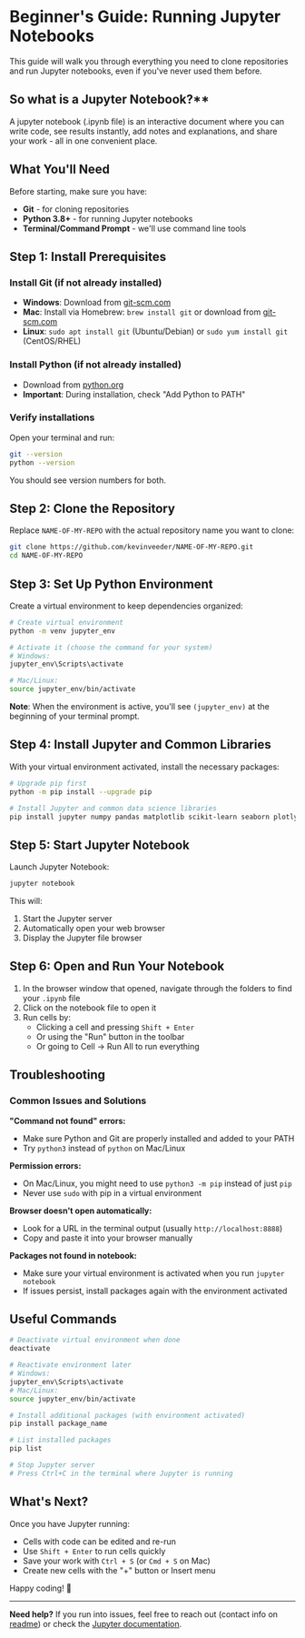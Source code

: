 # Beginner's Guide: Running Jupyter Notebooks

This guide will walk you through everything you need to clone repositories and run Jupyter notebooks, even if you've never used them before.

## So what is a Jupyter Notebook?** 
A jupyter notebook (.ipynb file) is an interactive document where you can write code, see results instantly, add notes and explanations, and share your work - all in one convenient place.

## What You'll Need

Before starting, make sure you have:
- **Git** - for cloning repositories
- **Python 3.8+** - for running Jupyter notebooks
- **Terminal/Command Prompt** - we'll use command line tools

## Step 1: Install Prerequisites

### Install Git (if not already installed)
- **Windows**: Download from [git-scm.com](https://git-scm.com/download/win)
- **Mac**: Install via Homebrew: `brew install git` or download from [git-scm.com](https://git-scm.com/download/mac)
- **Linux**: `sudo apt install git` (Ubuntu/Debian) or `sudo yum install git` (CentOS/RHEL)

### Install Python (if not already installed)
- Download from [python.org](https://www.python.org/downloads/)
- **Important**: During installation, check "Add Python to PATH"

### Verify installations
Open your terminal and run:
```bash
git --version
python --version
```
You should see version numbers for both.

## Step 2: Clone the Repository

Replace `NAME-OF-MY-REPO` with the actual repository name you want to clone:

```bash
git clone https://github.com/kevinveeder/NAME-OF-MY-REPO.git
cd NAME-OF-MY-REPO
```

## Step 3: Set Up Python Environment

Create a virtual environment to keep dependencies organized:

```bash
# Create virtual environment
python -m venv jupyter_env

# Activate it (choose the command for your system)
# Windows:
jupyter_env\Scripts\activate

# Mac/Linux:
source jupyter_env/bin/activate
```

**Note**: When the environment is active, you'll see `(jupyter_env)` at the beginning of your terminal prompt.

## Step 4: Install Jupyter and Common Libraries

With your virtual environment activated, install the necessary packages:

```bash
# Upgrade pip first
python -m pip install --upgrade pip

# Install Jupyter and common data science libraries
pip install jupyter numpy pandas matplotlib scikit-learn seaborn plotly
```

## Step 5: Start Jupyter Notebook

Launch Jupyter Notebook:

```bash
jupyter notebook
```

This will:
1. Start the Jupyter server
2. Automatically open your web browser
3. Display the Jupyter file browser

## Step 6: Open and Run Your Notebook

1. In the browser window that opened, navigate through the folders to find your `.ipynb` file
2. Click on the notebook file to open it
3. Run cells by:
   - Clicking a cell and pressing `Shift + Enter`
   - Or using the "Run" button in the toolbar
   - Or going to Cell → Run All to run everything

## Troubleshooting

### Common Issues and Solutions

**"Command not found" errors:**
- Make sure Python and Git are properly installed and added to your PATH
- Try `python3` instead of `python` on Mac/Linux

**Permission errors:**
- On Mac/Linux, you might need to use `python3 -m pip` instead of just `pip`
- Never use `sudo` with pip in a virtual environment

**Browser doesn't open automatically:**
- Look for a URL in the terminal output (usually `http://localhost:8888`)
- Copy and paste it into your browser manually

**Packages not found in notebook:**
- Make sure your virtual environment is activated when you run `jupyter notebook`
- If issues persist, install packages again with the environment activated

## Useful Commands

```bash
# Deactivate virtual environment when done
deactivate

# Reactivate environment later
# Windows:
jupyter_env\Scripts\activate
# Mac/Linux:
source jupyter_env/bin/activate

# Install additional packages (with environment activated)
pip install package_name

# List installed packages
pip list

# Stop Jupyter server
# Press Ctrl+C in the terminal where Jupyter is running
```

## What's Next?

Once you have Jupyter running:
- Cells with code can be edited and re-run
- Use `Shift + Enter` to run cells quickly
- Save your work with `Ctrl + S` (or `Cmd + S` on Mac)
- Create new cells with the "+" button or Insert menu

Happy coding! 🚀

---

**Need help?** If you run into issues, feel free to reach out (contact info on [readme](https://github.com/kevinveeder/kevinveeder)) or check the [Jupyter documentation](https://jupyter.org/documentation).
